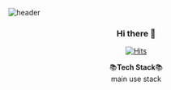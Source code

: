 
![header](https://capsule-render.vercel.app/api?type=Waving&color=0:5433FF,50:20BDFF,100:A5FECB&height=340&section=header&text=Hello%20World!&desc=Welcome%20to%20yupp's%20GitHub&fontSize=90&descSize=25&fontAlignY=37&descAlignY=57&fontColor=2c3e50)

<div align="center">
  
### Hi there 👋
  
[![Hits](https://hits.seeyoufarm.com/api/count/incr/badge.svg?url=https%3A%2F%2Fgithub.com%2Fgjbae1212%2Fhit-counter&count_bg=%23F7B029&title_bg=%23555555&icon=&icon_color=%23E7E7E7&title=hits&edge_flat=false)](https://hits.seeyoufarm.com)


📚**Tech Stack**📚</br>
main use stack
<!--
**yupp95/yupp95** is a ✨ _special_ ✨ repository because its `README.md` (this file) appears on your GitHub profile.

Here are some ideas to get you started:

- 🔭 I’m currently working on ...
- 🌱 I’m currently learning ...
- 👯 I’m looking to collaborate on ...
- 🤔 I’m looking for help with ...
- 💬 Ask me about ...
- 📫 How to reach me: ...
- 😄 Pronouns: ...
- ⚡ Fun fact: ...
-->
</div>
